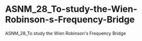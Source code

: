 # ASNM_28_To-study-the-Wien-Robinson-s-Frequency-Bridge
ASNM_28_To study the Wien Robinson's Frequency Bridge

